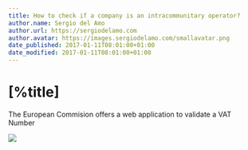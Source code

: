 ```yaml
---
title: How to check if a company is an intracommunitary operator?
author.name: Sergio del Amo
author.url: https://sergiodelamo.com
author.avatar: https://images.sergiodelamo.com/smallavatar.png 
date_published: 2017-01-11T08:01:00+01:00
date_modified: 2017-01-11T08:01:00+01:00
---
```


# [%title]

The European Commision offers a web application to validate a VAT Number


![](https://images.sergiodelamo.com/Napkin-8-11-01-17-8.03.31-AM.png)


